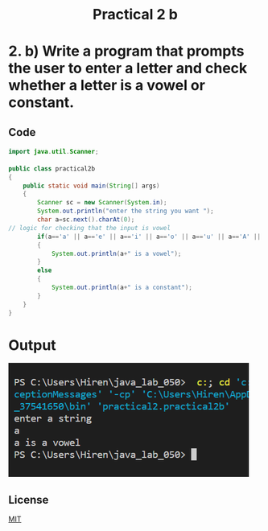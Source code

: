 <h1 align="center" style="margin-top: 0px;">
Practical 2 b 
</h1>

#	2.	b) Write a program that prompts the user to enter a letter and check whether a  letter is a vowel or constant. 	

## Code 

```java
import java.util.Scanner;

public class practical2b
{
    public static void main(String[] args) 
    {
        Scanner sc = new Scanner(System.in);
        System.out.println("enter the string you want ");
        char a=sc.next().charAt(0);
// logic for checking that the input is vowel 
        if(a=='a' || a=='e' || a=='i' || a=='o' || a=='u' || a=='A' || a=='E' || a=='I' || a=='O' || a=='U')
        {
            System.out.println(a+" is a vowel");
        }
        else
        {
            System.out.println(a+" is a constant");
        }
    }    
}

```

# Output 

![p1a](/output/practical2/output2b.png)

## License
[MIT](https://hiren14.github.io/java_lab_050/LICENSE)